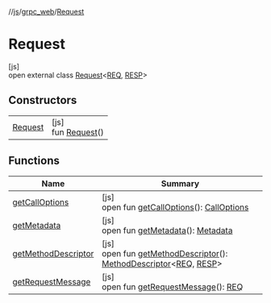 //[js](../../../index.md)/[grpc_web](../index.md)/[Request](index.md)

# Request

[js]\
open external class [Request](index.md)&lt;[REQ](index.md), [RESP](index.md)&gt;

## Constructors

| | |
|---|---|
| [Request](-request.md) | [js]<br>fun [Request](-request.md)() |

## Functions

| Name | Summary |
|---|---|
| [getCallOptions](get-call-options.md) | [js]<br>open fun [getCallOptions](get-call-options.md)(): [CallOptions](../-call-options/index.md) |
| [getMetadata](get-metadata.md) | [js]<br>open fun [getMetadata](get-metadata.md)(): [Metadata](../-metadata/index.md) |
| [getMethodDescriptor](get-method-descriptor.md) | [js]<br>open fun [getMethodDescriptor](get-method-descriptor.md)(): [MethodDescriptor](../-method-descriptor/index.md)&lt;[REQ](index.md), [RESP](index.md)&gt; |
| [getRequestMessage](get-request-message.md) | [js]<br>open fun [getRequestMessage](get-request-message.md)(): [REQ](index.md) |
